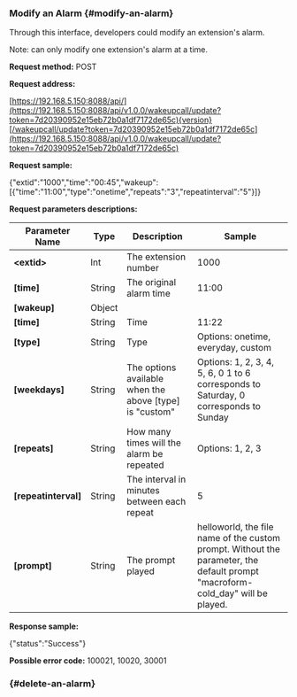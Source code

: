 ### Modify an Alarm {#modify-an-alarm}

Through this interface, developers could modify an extension's alarm.

Note: can only modify one extension's alarm at a time.

**Request method:** POST

**Request address:**

[https://192.168.5.150:8088/api/](https://192.168.5.150:8088/api/v1.0.0/wakeupcall/update?token=7d20390952e15eb72b0a1df7172de65c){version}[/wakeupcall/update?token=7d20390952e15eb72b0a1df7172de65c](https://192.168.5.150:8088/api/v1.0.0/wakeupcall/update?token=7d20390952e15eb72b0a1df7172de65c)

**Request sample:**

{"extid":"1000","time":"00:45","wakeup":\[{"time":"11:00","type":"onetime","repeats":"3","repeatinterval":"5"}\]}

**Request parameters descriptions:**

| **Parameter Name** | **Type** | **Description** | **Sample** |
| --- | --- | --- | --- |
| **&lt;extid&gt;** | Int | The extension number | 1000 |
| **\[time\]** | String | The original alarm time | 11:00 |
| **\[wakeup\]** | Object |  |  |
| **\[time\]** | String | Time | 11:22 |
| **\[type\]** | String | Type | Options: onetime, everyday, custom |
| **\[weekdays\]** | String | The options available when the above \[type\] is "custom" | Options: 1, 2, 3, 4, 5, 6, 0   1 to 6 corresponds to Saturday, 0 corresponds to Sunday |
| **\[repeats\]** | String | How many times will the alarm be repeated | Options: 1, 2, 3 |
| **\[repeatinterval\]** | String | The interval in minutes between each repeat | 5 |
| **\[prompt\]** | String | The prompt played | helloworld, the file name of the custom prompt. Without the parameter, the default prompt "macroform-cold\_day" will be played. |

**Response sample:**

{"status":"Success"}

**Possible error code:** 100021, 10020, 30001

###  {#delete-an-alarm}



